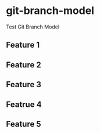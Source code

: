 # git-branch-model
Test Git Branch Model

## Feature 1

## Feature 2

## Feature 3

## Featrue 4


## Feature 5
